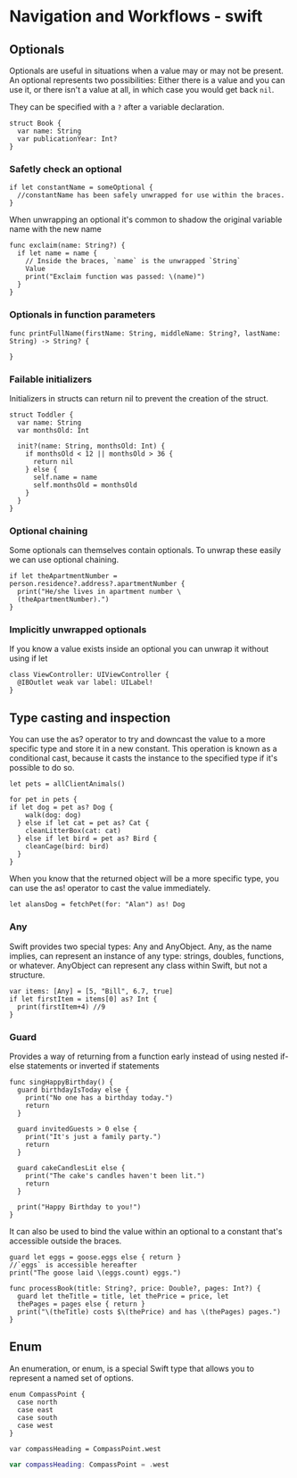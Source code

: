 # Navigation and Workflows - swift

## Optionals

Optionals are useful in situations when a value may or may not be present. An optional represents two possibilities: Either there is a value and you can use it, or there isn't a value at all, in which case you would get back `nil`.

They can be specified with a `?` after a variable declaration.

```
struct Book {
  var name: String
  var publicationYear: Int?
}
```

### Safetly check an optional

```
if let constantName = someOptional {
  //constantName has been safely unwrapped for use within the braces.
}
```

When unwrapping an optional it's common to shadow the original variable name with the new name

```
func exclaim(name: String?) {
  if let name = name {
    // Inside the braces, `name` is the unwrapped `String` 
    Value 
    print("Exclaim function was passed: \(name)")
  }
}
```

### Optionals in function parameters

```
func printFullName(firstName: String, middleName: String?, lastName: String) -> String? {
    
}
```

### Failable initializers

Initializers in structs can return nil to prevent the creation of the struct.

```
struct Toddler {
  var name: String
  var monthsOld: Int
 
  init?(name: String, monthsOld: Int) {
    if monthsOld < 12 || monthsOld > 36 {
      return nil
    } else {
      self.name = name
      self.monthsOld = monthsOld
    }
  }
}
```

### Optional chaining

Some optionals can themselves contain optionals. To unwrap these easily we can use optional chaining.

```
if let theApartmentNumber =
person.residence?.address?.apartmentNumber {
  print("He/she lives in apartment number \
  (theApartmentNumber).")
}
```

### Implicitly unwrapped optionals

If you know a value exists inside an optional you can unwrap it without using if let

```
class ViewController: UIViewController {
  @IBOutlet weak var label: UILabel!
}
```

## Type casting and inspection

You can use the as? operator to try and downcast the value to a more specific type and store it in a new constant. This operation is known as a conditional cast, because it casts the instance to the specified type if it's possible to do so.

```
let pets = allClientAnimals()
 
for pet in pets {
if let dog = pet as? Dog {
    walk(dog: dog)
  } else if let cat = pet as? Cat {
    cleanLitterBox(cat: cat)
  } else if let bird = pet as? Bird {
    cleanCage(bird: bird)
  }
}
```

When you know that the returned object will be a more specific type, you can use the as! operator to cast the value immediately.

```
let alansDog = fetchPet(for: "Alan") as! Dog
```

### Any

Swift provides two special types: Any and AnyObject. Any, as the name implies, can represent an instance of any type: strings, doubles, functions, or whatever. AnyObject can represent any class within Swift, but not a structure.

```
var items: [Any] = [5, "Bill", 6.7, true]
if let firstItem = items[0] as? Int {
  print(firstItem+4) //9
}
```

### Guard

Provides a way of returning from a function early instead of using nested if-else statements or inverted if statements

```
func singHappyBirthday() {
  guard birthdayIsToday else {
    print("No one has a birthday today.")
    return
  }
 
  guard invitedGuests > 0 else {
    print("It's just a family party.")
    return
  }
 
  guard cakeCandlesLit else {
    print("The cake's candles haven't been lit.")
    return
  }
 
  print("Happy Birthday to you!")
}
```

It can also be used to bind the value within an optional to a constant that's accessible outside the braces.

```
guard let eggs = goose.eggs else { return }
//`eggs` is accessible hereafter 
print("The goose laid \(eggs.count) eggs.")
```

```
func processBook(title: String?, price: Double?, pages: Int?) {
  guard let theTitle = title, let thePrice = price, let 
  thePages = pages else { return }
  print("\(theTitle) costs $\(thePrice) and has \(thePages) pages.")
}
```

## Enum

An enumeration, or enum, is a special Swift type that allows you to represent a named set of options.

```
enum CompassPoint {
  case north
  case east
  case south
  case west
}
```

```
var compassHeading = CompassPoint.west
```

```swift
var compassHeading: CompassPoint = .west
```